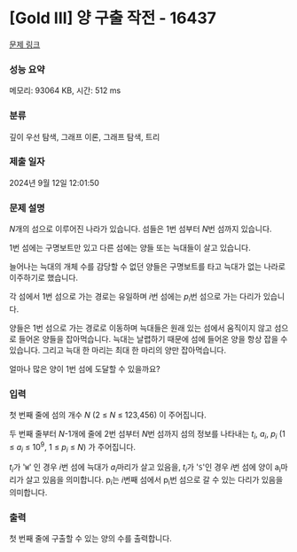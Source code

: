 # [Gold III] 양 구출 작전 - 16437 

[문제 링크](https://www.acmicpc.net/problem/16437) 

### 성능 요약

메모리: 93064 KB, 시간: 512 ms

### 분류

깊이 우선 탐색, 그래프 이론, 그래프 탐색, 트리

### 제출 일자

2024년 9월 12일 12:01:50

### 문제 설명

<p><em>N</em>개의 섬으로 이루어진 나라가 있습니다. 섬들은 1번 섬부터 <em>N</em>번 섬까지 있습니다.</p>

<p>1번 섬에는 구명보트만 있고 다른 섬에는 양들 또는 늑대들이 살고 있습니다.</p>

<p>늘어나는 늑대의 개체 수를 감당할 수 없던 양들은 구명보트를 타고 늑대가 없는 나라로 이주하기로 했습니다.</p>

<p>각 섬에서 1번 섬으로 가는 경로는 유일하며 <em>i</em>번 섬에는 <em>p</em><sub><em>i</em></sub>번 섬으로 가는 다리가 있습니다. </p>

<p>양들은 1번 섬으로 가는 경로로 이동하며 늑대들은 원래 있는 섬에서 움직이지 않고 섬으로 들어온 양들을 잡아먹습니다. 늑대는 날렵하기 때문에 섬에 들어온 양을 항상 잡을 수 있습니다. 그리고 늑대 한 마리는 최대 한 마리의 양만 잡아먹습니다.</p>

<p>얼마나 많은 양이 1번 섬에 도달할 수 있을까요?</p>

### 입력 

 <p>첫 번째 줄에 섬의 개수 <em>N</em> (2 ≤ <em>N</em> ≤ 123,456) 이 주어집니다.</p>

<p>두 번째 줄부터 <em>N</em>-1개에 줄에 2번 섬부터 <em>N</em>번 섬까지 섬의 정보를 나타내는 <em>t<sub>i</sub></em>, <em>a<sub>i</sub></em>, <em>p<sub>i</sub></em> (1 ≤ <em>a<sub>i</sub></em> ≤ 10<sup>9</sup>, 1 ≤ <em>p<sub>i</sub></em> ≤ <em>N</em>) 가 주어집니다.</p>

<p><em>t<sub>i</sub></em>가 '<code>W</code>' 인 경우 <em>i</em>번 섬에 늑대가 <em>a<sub>i</sub></em>마리가 살고 있음을, <em>t<sub>i</sub></em>가 '<code>S</code>'인 경우 <em>i</em>번 섬에 양이 a<sub>i</sub>마리가 살고 있음을 의미합니다. p<sub>i</sub>는 <em>i</em>번째 섬에서 p<sub>i</sub>번 섬으로 갈 수 있는 다리가 있음을 의미합니다.</p>

### 출력 

 <p>첫 번째 줄에 구출할 수 있는 양의 수를 출력합니다.</p>

